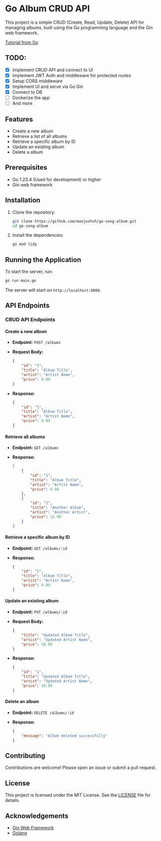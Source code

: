 # Go Album CRUD API

This project is a simple CRUD (Create, Read, Update, Delete) API for managing albums, built using the Go programming language and the Gin web framework.

[Tutorial from Go](https://go.dev/doc/tutorial/web-service-gin)

## TODO:
- [x] Implement CRUD API and connect to UI
- [x] Implement JWT Auth and middleware for protected routes
- [x] Setup CORS middleware
- [x] Implement UI and serve via Go Gin
- [x] Connect to DB
- [ ] Dockerize the app
- [ ] And more

## Features
- Create a new album
- Retrieve a list of all albums
- Retrieve a specific album by ID
- Update an existing album
- Delete a album

## Prerequisites

- Go 1.23.4 (Used for development) or higher
- Gin web framework

## Installation

1. Clone the repository:

    ```sh
    git clone https://github.com/manjushsh/go-song-album.git
    cd go-song-album
    ```

2. Install the dependencies:

    ```sh
    go mod tidy
    ```

## Running the Application

To start the server, run:

```sh
go run main.go
```

The server will start on `http://localhost:8080`.

## API Endpoints

### CRUD API Endpoints

#### Create a new album

- **Endpoint:** `POST /albums`
- **Request Body:**

    ```json
    {
        "id": "1",
        "title": "Album Title",
        "artist": "Artist Name",
        "price": 9.99
    }
    ```

- **Response:**

    ```json
    {
        "id": "1",
        "title": "Album Title",
        "artist": "Artist Name",
        "price": 9.99
    }
    ```

#### Retrieve all albums

- **Endpoint:** `GET /albums`
- **Response:**

    ```json
    [
        {
            "id": "1",
            "title": "Album Title",
            "artist": "Artist Name",
            "price": 9.99
        },
        {
            "id": "2",
            "title": "Another Album",
            "artist": "Another Artist",
            "price": 12.99
        }
    ]
    ```

#### Retrieve a specific album by ID

- **Endpoint:** `GET /albums/:id`
- **Response:**

    ```json
    {
        "id": "1",
        "title": "Album Title",
        "artist": "Artist Name",
        "price": 9.99
    }
    ```

#### Update an existing album

- **Endpoint:** `PUT /albums/:id`
- **Request Body:**

    ```json
    {
        "title": "Updated Album Title",
        "artist": "Updated Artist Name",
        "price": 10.99
    }
    ```

- **Response:**

    ```json
    {
        "id": "1",
        "title": "Updated Album Title",
        "artist": "Updated Artist Name",
        "price": 10.99
    }
    ```

#### Delete an album

- **Endpoint:** `DELETE /albums/:id`
- **Response:**

    ```json
    {
        "message": "Album deleted successfully"
    }
    ```

## Contributing

Contributions are welcome! Please open an issue or submit a pull request.

## License

This project is licensed under the MIT License. See the [LICENSE](LICENSE) file for details.

## Acknowledgements

- [Gin Web Framework](https://github.com/gin-gonic/gin)
- [Golang](https://golang.org/)
